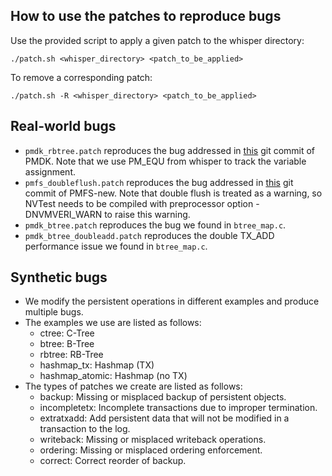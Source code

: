 ## How to use the patches to reproduce bugs
Use the provided script to apply a given patch to the whisper directory:
```shell
./patch.sh <whisper_directory> <patch_to_be_applied>
```
To remove a corresponding patch:
```shell
./patch.sh -R <whisper_directory> <patch_to_be_applied>
```

## Real-world bugs
* `pmdk_rbtree.patch` reproduces the bug addressed in [this](https://github.com/pmem/pmdk/commit/04ec84e23ed40be92bd89b9d34c39fbf28cafe0b#diff-f2692f0bb21a212d07a5d1bc2115c071) git commit of PMDK. Note that we use PM_EQU from whisper to track the variable assignment.
* `pmfs_doubleflush.patch` reproduces the bug addressed in [this](https://github.com/snalli/PMFS-new/commit/ded1b075eb911c469233433d83cb678ee800367c) git commit of PMFS-new. Note that double flush is treated as a warning, so NVTest needs to be compiled with preprocessor option -DNVMVERI_WARN to raise this warning.
* `pmdk_btree.patch` reproduces the bug we found in `btree_map.c`.
* `pmdk_btree_doubleadd.patch` reproduces the double TX_ADD performance issue we found in `btree_map.c`.

## Synthetic bugs
* We modify the persistent operations in different examples and produce multiple bugs.
* The examples we use are listed as follows:
	* ctree: C-Tree
	* btree: B-Tree
	* rbtree: RB-Tree
	* hashmap_tx: Hashmap (TX)
	* hashmap_atomic: Hashmap (no TX)
* The types of patches we create are listed as follows:
	* backup: Missing or misplaced backup of persistent objects.
	* incompletetx: Incomplete transactions due to improper termination.
	* extratxadd: Add persistent data that will not be modified in a transaction to the log.
	* writeback: Missing or misplaced writeback operations.
	* ordering: Missing or misplaced ordering enforcement.
	* correct: Correct reorder of backup.
